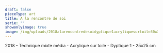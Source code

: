 ```yaml
---
draft: false
pieceType: art
title: A la rencontre de soi
serie: ""
showonlyimage: true
image: /img/uploads/2018alarencontredesoidyptique1acryliquesurtoile30x30.jpg
---
```

2018 - Technique mixte média - Acrylique sur toile - Dyptique 1 - 25x25 cm